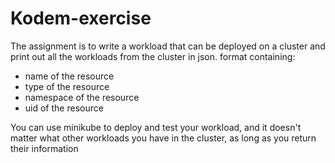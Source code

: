 # Kodem-exercise
The assignment is to write a workload that can be deployed on a cluster and print out all the workloads from the cluster in json. 
format containing:
- name of the resource
- type of the resource
- namespace of the resource
- uid of the resource

You can use minikube to deploy and test your workload, and it doesn't matter what other workloads you have in the cluster, as long as you return their information 
